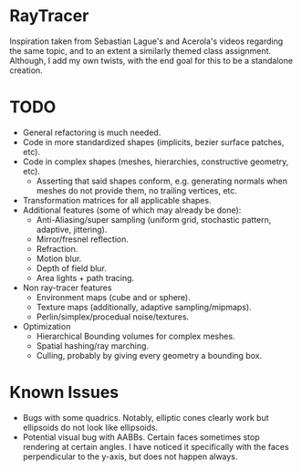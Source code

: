 # RayTracer
Inspiration taken from Sebastian Lague's and Acerola's videos regarding the same topic, and to an extent a similarly themed class assignment.\
Although, I add my own twists, with the end goal for this to be a standalone creation.

# TODO
* General refactoring is much needed.
* Code in more standardized shapes (implicits, bezier surface patches, etc).
* Code in complex shapes (meshes, hierarchies, constructive geometry, etc).
    * Asserting that said shapes conform, e.g. generating normals when meshes do not provide them, no trailing vertices, etc.
* Transformation matrices for all applicable shapes.
* Additional features (some of which may already be done):
    * Anti-Aliasing/super sampling (uniform grid, stochastic pattern, adaptive, jittering).
    * Mirror/fresnel reflection.
    * Refraction.
    * Motion blur.
    * Depth of field blur.
    * Area lights + path tracing.
* Non ray-tracer features
    * Environment maps (cube and or sphere).
    * Texture maps (additionally, adaptive sampling/mipmaps).
    * Perlin/simplex/procedual noise/textures.
* Optimization
    * Hierarchical Bounding volumes for complex meshes.
    * Spatial hashing/ray marching.
    * Culling, probably by giving every geometry a bounding box.
# Known Issues
   * Bugs with some quadrics. Notably, elliptic cones clearly work but ellipsoids do not look like ellipsoids.
   * Potential visual bug with AABBs. Certain faces sometimes stop rendering at certain angles. I have noticed it specifically with the faces perpendicular to the y-axis, but does not happen always.
